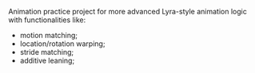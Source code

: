 Animation practice project for more advanced Lyra-style animation logic with functionalities like:
- motion matching;
- location/rotation warping;
- stride matching;
- additive leaning;
